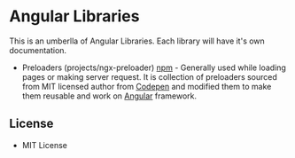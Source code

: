 # Angular Libraries

This is an umberlla of Angular Libraries. Each library will have it's own documentation.

- Preloaders (projects/ngx-preloader) [npm] - Generally used while loading pages or making server request. It is collection of preloaders sourced from MIT licensed author from [Codepen][codepen] and modified them to make them reusable and work on [Angular][angular] framework.

## License

- MIT License

[npm]: https://www.npmjs.com/package/ngx-preloader
[codepen]: https://www.codepen.io
[angular]: https://angular.io
